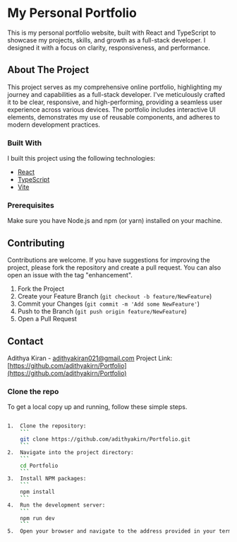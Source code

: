 # My Personal Portfolio

This is my personal portfolio website, built with React and TypeScript to showcase my projects, skills, and growth as a full-stack developer. I designed it with a focus on clarity, responsiveness, and performance.

## About The Project
This project serves as my comprehensive online portfolio, highlighting my journey and capabilities as a full-stack developer. I've meticulously crafted it to be clear, responsive, and high-performing, providing a seamless user experience across various devices. The portfolio includes interactive UI elements, demonstrates my use of reusable components, and adheres to modern development practices.

### Built With
I built this project using the following technologies:
*   [React](https://react.dev/)
*   [TypeScript](https://www.typescriptlang.org/)
*   [Vite](https://vitejs.dev/)

### Prerequisites
Make sure you have Node.js and npm (or yarn) installed on your machine.

## Contributing
Contributions are welcome. If you have suggestions for improving the project, please fork the repository and create a pull request. You can also open an issue with the tag "enhancement".

1.  Fork the Project
2.  Create your Feature Branch (`git checkout -b feature/NewFeature`)
3.  Commit your Changes (`git commit -m 'Add some NewFeature'`)
4.  Push to the Branch (`git push origin feature/NewFeature`)
5.  Open a Pull Request

## Contact
Adithya Kiran - adithyakiran021@gmail.com
Project Link: [https://github.com/adithyakirn/Portfolio](https://github.com/adithyakirn/Portfolio)

### Clone the repo
To get a local copy up and running, follow these simple steps.

```bash

1.  Clone the repository:
    ```
    git clone https://github.com/adithyakirn/Portfolio.git
    ```
2.  Navigate into the project directory:
    ```
    cd Portfolio
    ```
3.  Install NPM packages:
    ```
    npm install
    ```
4.  Run the development server:
    ```
    npm run dev
    ```
5.  Open your browser and navigate to the address provided in your terminal (usually `http://localhost:5173`) to see the application.

